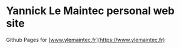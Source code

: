 # Yannick Le Maintec personal web site

Github Pages for [www.ylemaintec.fr](https://www.ylemaintec.fr)
